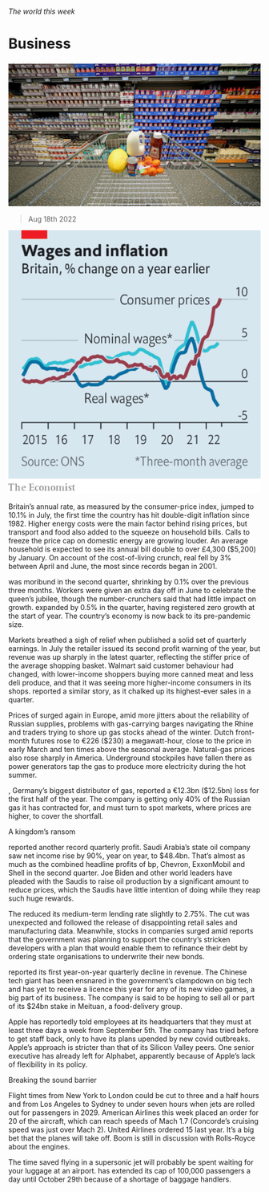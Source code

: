 ###### The world this week

# Business 

#####  

![image](images/20220820_WWP501.jpg) 

> Aug 18th 2022 

![image](images/20220820_WWC558.png) 


Britain’s annual  rate, as measured by the consumer-price index, jumped to 10.1% in July, the first time the country has hit double-digit inflation since 1982. Higher energy costs were the main factor behind rising prices, but transport and food also added to the squeeze on household bills. Calls to freeze the price cap on domestic energy are growing louder. An average household is expected to see its annual bill double to over £4,300 ($5,200) by January. On account of the cost-of-living crunch, real  fell by 3% between April and June, the most since records began in 2001. 

 was moribund in the second quarter, shrinking by 0.1% over the previous three months. Workers were given an extra day off in June to celebrate the queen’s jubilee, though the number-crunchers said that had little impact on growth.   expanded by 0.5% in the quarter, having registered zero growth at the start of year. The country’s economy is now back to its pre-pandemic size. 

Markets breathed a sigh of relief when  published a solid set of quarterly earnings. In July the retailer issued its second profit warning of the year, but revenue was up sharply in the latest quarter, reflecting the stiffer price of the average shopping basket. Walmart said customer behaviour had changed, with lower-income shoppers buying more canned meat and less deli produce, and that it was seeing more higher-income consumers in its shops.  reported a similar story, as it chalked up its highest-ever sales in a quarter. 

Prices of  surged again in Europe, amid more jitters about the reliability of Russian supplies, problems with gas-carrying barges navigating the Rhine and traders trying to shore up gas stocks ahead of the winter. Dutch front-month futures rose to €226 ($230) a megawatt-hour, close to the price in early March and ten times above the seasonal average. Natural-gas prices also rose sharply in America. Underground stockpiles have fallen there as power generators tap the gas to produce more electricity during the hot summer. 

, Germany’s biggest distributor of gas, reported a €12.3bn ($12.5bn) loss for the first half of the year. The company is getting only 40% of the Russian gas it has contracted for, and must turn to spot markets, where prices are higher, to cover the shortfall. 

A kingdom’s ransom

 reported another record quarterly profit. Saudi Arabia’s state oil company saw net income rise by 90%, year on year, to $48.4bn. That’s almost as much as the combined headline profits of bp, Chevron, ExxonMobil and Shell in the second quarter. Joe Biden and other world leaders have pleaded with the Saudis to raise oil production by a significant amount to reduce prices, which the Saudis have little intention of doing while they reap such huge rewards. 

The  reduced its medium-term lending rate slightly to 2.75%. The cut was unexpected and followed the release of disappointing retail sales and manufacturing data. Meanwhile, stocks in  companies surged amid reports that the government was planning to support the country’s stricken developers with a plan that would enable them to refinance their debt by ordering state organisations to underwrite their new bonds. 

 reported its first year-on-year quarterly decline in revenue. The Chinese tech giant has been ensnared in the government’s clampdown on big tech and has yet to receive a licence this year for any of its new video games, a big part of its business. The company is said to be hoping to sell all or part of its $24bn stake in Meituan, a food-delivery group.

Apple has reportedly told employees at its headquarters that they must at least three days a week from September 5th. The company has tried before to get staff back, only to have its plans upended by new covid outbreaks. Apple’s approach is stricter than that of its Silicon Valley peers. One senior executive has already left for Alphabet, apparently because of Apple’s lack of flexibility in its policy. 

Breaking the sound barrier

Flight times from New York to London could be cut to three and a half hours and from Los Angeles to Sydney to under seven hours when jets are rolled out for passengers in 2029. American Airlines this week placed an order for 20 of the aircraft, which can reach speeds of Mach 1.7 (Concorde’s cruising speed was just over Mach 2). United Airlines ordered 15 last year. It’s a big bet that the planes will take off. Boom is still in discussion with Rolls-Royce about the engines. 

The time saved flying in a supersonic jet will probably be spent waiting for your luggage at an airport.  has extended its cap of 100,000 passengers a day until October 29th because of a shortage of baggage handlers. 

